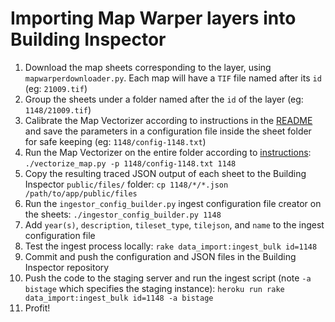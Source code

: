 # Importing Map Warper layers into Building Inspector

 1. Download the map sheets corresponding to the layer, using `mapwarperdownloader.py`. Each map will have a `TIF` file named after its `id` (eg: `21009.tif`)
 2. Group the sheets under a folder named after the `id` of the layer (eg: `1148/21009.tif`)
 3. Calibrate the Map Vectorizer according to instructions in the [README](https://github.com/nypl/map-vectorizer/blob/master/README.md) and save the parameters in a configuration file inside the sheet folder for safe keeping (eg: `1148/config-1148.txt`)
 4. Run the Map Vectorizer on the entire folder according to [instructions](https://github.com/nypl/map-vectorizer/blob/master/README.md#configuring):
     `./vectorize_map.py -p 1148/config-1148.txt 1148`
 5. Copy the resulting traced JSON output of each sheet to the Building Inspector `public/files/` folder:
     `cp 1148/*/*.json /path/to/app/public/files`
 6. Run the `ingestor_config_builder.py` ingest configuration file creator on the sheets:
    `./ingestor_config_builder.py 1148`
 7. Add `year(s)`, `description`, `tileset_type`, `tilejson`, and `name` to the ingest configuration file
 8. Test the ingest process locally:
    `rake data_import:ingest_bulk id=1148`
 8. Commit and push the configuration and JSON files in the Building Inspector repository
 9. Push the code to the staging server and run the ingest script (note `-a bistage` which specifies the staging instance):
     `heroku run rake data_import:ingest_bulk id=1148 -a bistage`
 10. Profit!
